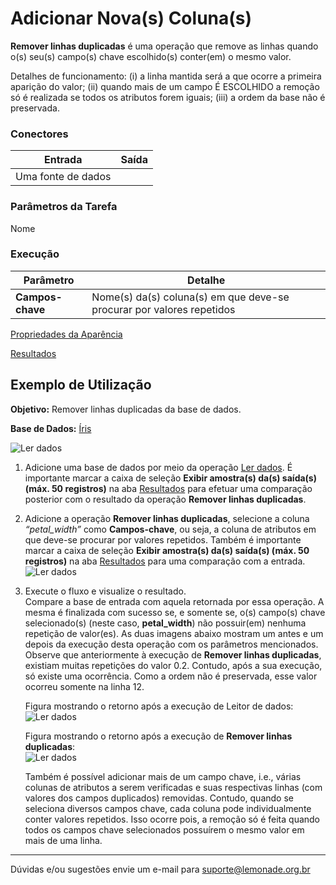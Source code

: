 # Adicionar Nova(s) Coluna(s)

**Remover linhas duplicadas** é uma operação que remove as linhas quando o(s) seu(s) campo(s) chave escolhido(s) conter(em) o mesmo valor.

Detalhes de funcionamento: (i) a linha mantida será a que ocorre a primeira aparição do valor; (ii) quando mais de um campo É ESCOLHIDO a remoção só é realizada se todos os atributos forem iguais; (iii) a ordem da base não é preservada.




### Conectores
| Entrada | Saída |
| --- | --- |
| Uma fonte de dados |  |

### Parâmetros da Tarefa
Nome

### Execução
| Parâmetro | Detalhe |
| --- | --- |
| **Campos-chave** | Nome(s) da(s) coluna(s) em que deve-se procurar por valores repetidos |


[Propriedades da Aparência][1]

[Resultados][2]


## Exemplo de Utilização
**Objetivo:** Remover linhas duplicadas da base de dados.

**Base de Dados:** [Íris][3]
	
![Ler dados](/vuepress/img/spark/manipulacao_de_dados/linha_remover_duplicadas/image3.png)

1. Adicione uma base de dados por meio da operação [Ler dados][4]. É importante marcar a caixa de seleção **Exibir amostra(s) da(s) saída(s) (máx. 50 registros)** na aba [Resultados][2] para efetuar uma comparação posterior com o resultado da operação **Remover linhas duplicadas**.
	
2. Adicione a operação **Remover linhas duplicadas**, selecione a coluna *“petal_width”* como **Campos-chave**, ou seja, a coluna de atributos em que deve-se procurar por valores repetidos. Também é importante marcar a caixa de seleção **Exibir amostra(s) da(s) saída(s) (máx. 50 registros)** na aba [Resultados][2] para uma comparação com a entrada. \
	![Ler dados](/vuepress/img/spark/manipulacao_de_dados/linha_remover_duplicadas/image1.png)
	
	
3. Execute o fluxo e visualize o resultado.\
	Compare a base de entrada com aquela retornada por essa operação. A mesma é finalizada com sucesso se, e somente se, o(s) campo(s) chave selecionado(s) (neste caso, **petal_width**) não possuir(em) nenhuma repetição de valor(es). As duas imagens abaixo mostram um antes e um depois da execução desta operação com os parâmetros mencionados. Observe que anteriormente à execução de **Remover linhas duplicadas**, existiam muitas repetições do valor 0.2. Contudo, após a sua execução, só existe uma ocorrência. Como a ordem não é preservada, esse valor ocorreu somente na linha 12.

	Figura mostrando o retorno após a execução de Leitor de dados:\
	![Ler dados](/vuepress/img/spark/manipulacao_de_dados/linha_remover_duplicadas/image4.png)

	Figura mostrando o retorno após a execução de **Remover linhas duplicadas**:\
	![Ler dados](/vuepress/img/spark/manipulacao_de_dados/linha_remover_duplicadas/image2.png)

	Também é possível adicionar mais de um campo chave, i.e., várias colunas de atributos a serem verificadas e suas respectivas linhas (com valores dos campos duplicados) removidas. Contudo, quando se seleciona diversos campos chave, cada coluna pode individualmente conter valores repetidos. Isso ocorre pois, a remoção só é feita quando todos os campos chave selecionados possuírem o mesmo valor em mais de uma linha. 
	
-----

Dúvidas e/ou sugestões envie um e-mail para suporte@lemonade.org.br

[1]: /pt-br/
[2]: /pt-br/
[3]: /pt-br/
[4]: /pt-br/